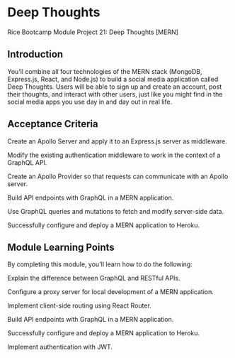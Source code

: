 # Deep Thoughts
Rice Bootcamp Module Project 21: Deep Thoughts [MERN]

## Introduction

You’ll combine all four technologies of the MERN stack (MongoDB, Express.js, React, and Node.js) to build a social media application called Deep Thoughts. Users will 
be able to sign up and create an account, post their thoughts, and interact with other users, just like you might find in the social media apps you use day in and day 
out in real life.

## Acceptance Criteria

Create an Apollo Server and apply it to an Express.js server as middleware.

Modify the existing authentication middleware to work in the context of a GraphQL API.

Create an Apollo Provider so that requests can communicate with an Apollo server.

Build API endpoints with GraphQL in a MERN application.

Use GraphQL queries and mutations to fetch and modify server-side data.

Successfully configure and deploy a MERN application to Heroku.

## Module Learning Points

By completing this module, you'll learn how to do the following:

Explain the difference between GraphQL and RESTful APIs.

Configure a proxy server for local development of a MERN application.

Implement client-side routing using React Router.

Build API endpoints with GraphQL in a MERN application.

Successfully configure and deploy a MERN application to Heroku.

Implement authentication with JWT.
